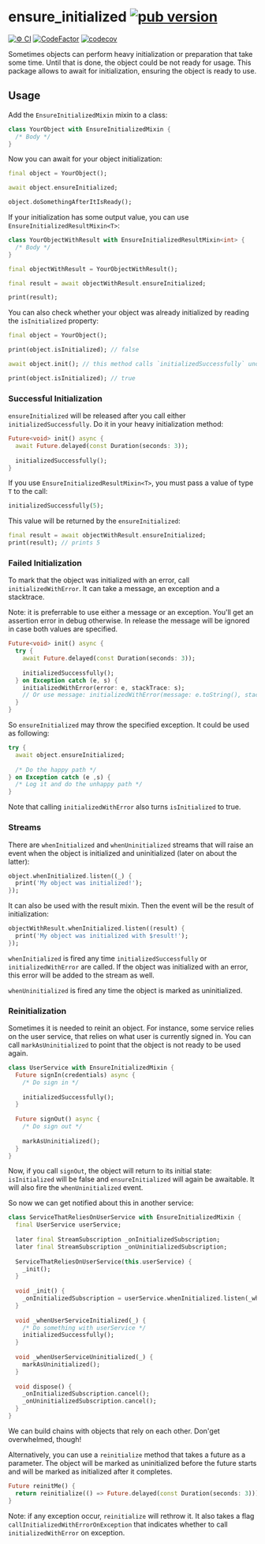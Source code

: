 # ensure_initialized [![pub version][pub-version-img]][pub-version-url]

[![⚙️ CI][ci-badge-url]][ci-url] [![CodeFactor][code-factor--badge-url]][code-factor-app-url]  [![codecov][codecov-badge-url]][codecov-url]

Sometimes objects can perform heavy initialization or preparation that take some time. Until that is done, the object could be not ready for usage. This package allows to await for initialization, ensuring the object is ready to use.

## Usage

Add the `EnsureInitializedMixin` mixin to a class:

```dart
class YourObject with EnsureInitializedMixin {
  /* Body */
}
```

Now you can await for your object initialization:

```dart
final object = YourObject();

await object.ensureInitialized;

object.doSomethingAfterItIsReady();
```

If your initialization has some output value, you can use `EnsureInitializedResultMixin<T>`:

```dart
class YourObjectWithResult with EnsureInitializedResultMixin<int> {
  /* Body */
}

final objectWithResult = YourObjectWithResult();

final result = await objectWithResult.ensureInitialized;

print(result);
```

You can also check whether your object was already initialized by reading the `isInitialized` property:

```dart
final object = YourObject();

print(object.isInitialized); // false

await object.init(); // this method calls `initializedSuccessfully` under the hood

print(object.isInitialized); // true
```

### Successful Initialization

`ensureInitialized` will be released after you call either `initializedSuccessfully`. Do it in your heavy initialization method:

```dart
Future<void> init() async {
  await Future.delayed(const Duration(seconds: 3));
  
  initializedSuccessfully();
}
```

If you use `EnsureInitializedResultMixin<T>`, you must pass a value of type `T` to the call:

```dart
initializedSuccessfully(5);
```

This value will be returned by the `ensureInitialized`:

```dart
final result = await objectWithResult.ensureInitialized;
print(result); // prints 5
```

### Failed Initialization

To mark that the object was initialized with an error, call `initializedWithError`. It can take a message, an exception and a stacktrace.

Note: it is preferrable to use either a message or an exception. You'll get an assertion error in debug otherwise. In release the message will be ignored in case both values are specified.

```dart
Future<void> init() async {
  try {
    await Future.delayed(const Duration(seconds: 3));
    
    initializedSuccessfully();
  } on Exception catch (e, s) {
    initializedWithError(error: e, stackTrace: s);
    // Or use message: initializedWithError(message: e.toString(), stackTrace: s);
  }
}
```

So `ensureInitialized` may throw the specified exception. It could be used as following:

```dart
try {
  await object.ensureInitialized;
  
  /* Do the happy path */
} on Exception catch (e ,s) {
  /* Log it and do the unhappy path */
}
```

Note that calling `initializedWithError` also turns `isInitialized` to true.

### Streams

There are `whenInitialized` and `whenUninitialized` streams that will raise an event when the object is initialized and uninitialized (later on about the latter):

```dart
object.whenInitialized.listen((_) {
  print('My object was initialized!');
});
```

It can also be used with the result mixin. Then the event will be the result of initialization:

```dart
objectWithResult.whenInitialized.listen((result) {
  print('My object was initialized with $result!');
});
```

`whenInitialized` is fired any time `initializedSuccessfully` or `initializedWithError` are called. If the object was initialized with an error, this error will be added to the stream as well.

`whenUninitialized` is fired any time the object is marked as uninitialized.

### Reinitialization

Sometimes it is needed to reinit an object. For instance, some service relies on the user service, that relies on what user is currently signed in. You can call `markAsUninitialized` to point that the object is not ready to be used again.

```dart
class UserService with EnsureInitializedMixin {
  Future signIn(credentials) async {
    /* Do sign in */
    
    initializedSuccessfully();
  }
  
  Future signOut() async {
    /* Do sign out */
    
    markAsUninitialized();
  }
}
```

Now, if you call `signOut`, the object will return to its initial state: `isInitialized` will be false and `ensureInitialized` will again be awaitable. It will also fire the `whenUninitialized` event.

So now we can get notified about this in another service:

```dart
class ServiceThatReliesOnUserService with EnsureInitializedMixin {
  final UserService userService;
  
  later final StreamSubscription _onInitializedSubscription;
  later final StreamSubscription _onUninitializedSubscription;
  
  ServiceThatReliesOnUserService(this.userService) {
    _init();
  }
  
  void _init() {
    _onInitializedSubscription = userService.whenInitialized.listen(_whenUserServiceInitialized);
  }
  
  void _whenUserServiceInitialized(_) {
    /* Do something with userService */
    initializedSuccessfully();
  }
  
  void _whenUserServiceUninitialized(_) {
    markAsUninitialized();
  }
  
  void dispose() {
    _onInitializedSubscription.cancel();
    _onUninitializedSubscription.cancel();
  }
}
```

We can build chains with objects that rely on each other. Don'get overwhelmed, though!

Alternatively, you can use a `reinitialize` method that takes a future as a parameter. The object will be marked as uninitialized before the future starts and will be marked as initialized after it completes. 

```dart
Future reinitMe() {
  return reinitialize(() => Future.delayed(const Duration(seconds: 3)));
}
```

Note: if any exception occur, `reinitialize` will rethrow it. It also takes a flag `callInitializedWithErrorOnException` that indicates whether to call `initializedWithError` on exception.

<!-- References -->
[pub-version-img]: https://img.shields.io/badge/pub-v0.1.0-green
[pub-version-url]: https://pub.dev/packages/ensure_initialized

[code-factor--badge-url]: https://www.codefactor.io/repository/github/nivisi/ensure_initialized/badge
[code-factor-app-url]: https://www.codefactor.io/repository/github/nivisi/ensure_initialized

[ci-badge-url]: https://github.com/nivisi/ensure_initialized/actions/workflows/ci.yml/badge.svg
[ci-url]: https://github.com/nivisi/ensure_initialized/actions/workflows/ci.yml

[codecov-badge-url]: https://codecov.io/gh/nivisi/ensure_initialized/branch/develop/graph/badge.svg?token=80NZYCFQH3
[codecov-url]: https://codecov.io/gh/nivisi/ensure_initialized